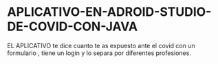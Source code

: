 # APLICATIVO-EN-ADROID-STUDIO-DE-COVID-CON-JAVA
EL APLICATIVO te dice cuanto te as expuesto ante el covid con un formulario , tiene un login y lo separa por diferentes profesiones.

